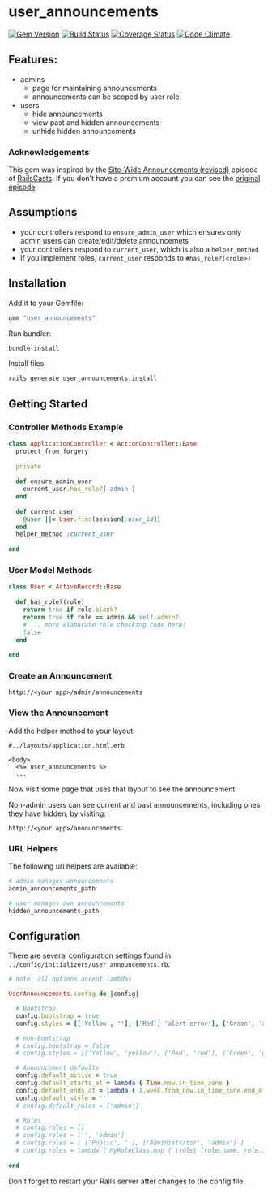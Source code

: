# user_announcements

[![Gem Version](https://badge.fury.io/rb/user_announcements.png)](http://badge.fury.io/rb/user_announcements)
[![Build Status](https://travis-ci.org/stevedowney/user_announcements.png)](https://travis-ci.org/stevedowney/user_announcements)
[![Coverage Status](https://coveralls.io/repos/stevedowney/user_announcements/badge.png?branch=master)](https://coveralls.io/r/stevedowney/user_announcements?branch=master)
[![Code Climate](https://codeclimate.com/github/stevedowney/user_announcements.png)](https://codeclimate.com/github/stevedowney/user_announcements)

## Features:

* admins
  * page for maintaining announcements
  * announcements can be scoped by user role
* users
  * hide announcements
  * view past and hidden announcements
  * unhide hidden announcements

### Acknowledgements
 
This gem was inspired by the [Site-Wide Announcements (revised)](http://railscasts.com/episodes/103-site-wide-announcements-revised)
episode of [RailsCasts](http://railscasts.com/).  If you don't have a premium account you can see the 
[original episode](http://railscasts.com/episodes/103-site-wide-announcements).

## Assumptions

* your controllers respond to `ensure_admin_user` which ensures only admin users can create/edit/delete
announcemets
* your controllers respond to `current_user`, which is also a `helper_method`
* if you implement roles, `current_user` responds to `#has_role?(<role>)`

## Installation

Add it to your Gemfile:

```ruby
gem "user_announcements"
```

Run bundler:

```sh
bundle install
```

Install files:

```sh
rails generate user_announcements:install
```

## Getting Started

### Controller Methods Example

```ruby
class ApplicationController < ActionController::Base
  protect_from_forgery
  
  private
  
  def ensure_admin_user
    current_user.has_role?('admin')
  end
  
  def current_user
    @user ||= User.find(session[:user_id])
  end
  helper_method :current_user
  
end
```

### User Model Methods


```ruby
class User < ActiveRecord::Base
  
  def has_role?(role)
    return true if role.blank?
    return true if role == admin && self.admin?
    # ... more elaborate role checking code here?
    false
  end
  
end
```

### Create an Announcement

```
http://<your app>/admin/announcements
```

### View the Announcement

Add the helper method to your layout:

```erb
#../layouts/application.html.erb

<body>
  <%= user_announcements %>
  ...
```

Now visit some page that uses that layout to see the announcement.

Non-admin users can see current and past announcements, including ones they have hidden,
by visiting:

```
http://<your app>/announcements
```

### URL Helpers

The following url helpers are available:

```ruby
# admin manages announcements
admin_announcements_path

# user manages own announcements
hidden_announcements_path
```

## Configuration

There are several configuration settings found in `../config/initializers/user_announcements.rb`.

```ruby
# note: all options accept lambdas

UserAnnouncements.config do |config|

  # Bootstrap
  config.bootstrap = true
  config.styles = [['Yellow', ''], ['Red', 'alert-error'], ['Green', 'alert-success'], ['Blue', 'alert-info']]

  # non-Bootstrap
  # config.bootstrap = false
  # config.styles = [['Yellow', 'yellow'], ['Red', 'red'], ['Green', 'green'], ['Blue', 'blue']]

  # Announcement defaults
  config.default_active = true
  config.default_starts_at = lambda { Time.now.in_time_zone }
  config.default_ends_at = lambda { 1.week.from_now.in_time_zone.end_of_day }
  config.default_style = ''
  # config.default_roles = ['admin']

  # Roles
  # config.roles = []
  # config.roles = ['', 'admin']
  # config.roles = [ ['Public', ''], ['Administrator', 'admin'] ]
  # config.roles = lambda { MyRoleClass.map { |role| [role.name, role.id] } }  
  
end
```

Don't forget to restart your Rails server after changes to the config file.


